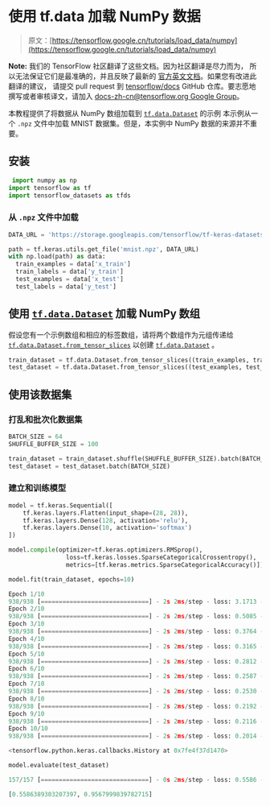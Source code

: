 # 使用 tf.data 加载 NumPy 数据

> 原文：[https://tensorflow.google.cn/tutorials/load_data/numpy](https://tensorflow.google.cn/tutorials/load_data/numpy)

**Note:** 我们的 TensorFlow 社区翻译了这些文档。因为社区翻译是尽力而为， 所以无法保证它们是最准确的，并且反映了最新的 [官方英文文档](https://tensorflow.google.cn/?hl=en)。如果您有改进此翻译的建议， 请提交 pull request 到 [tensorflow/docs](https://github.com/tensorflow/docs) GitHub 仓库。要志愿地撰写或者审核译文，请加入 [docs-zh-cn@tensorflow.org Google Group](https://groups.google.com/a/tensorflow.org/forum/#!forum/docs-zh-cn)。

本教程提供了将数据从 NumPy 数组加载到 [`tf.data.Dataset`](https://tensorflow.google.cn/api_docs/python/tf/data/Dataset) 的示例 本示例从一个 `.npz` 文件中加载 MNIST 数据集。但是，本实例中 NumPy 数据的来源并不重要。

## 安装

```py
 import numpy as np
import tensorflow as tf
import tensorflow_datasets as tfds 
```

### 从 `.npz` 文件中加载

```py
DATA_URL = 'https://storage.googleapis.com/tensorflow/tf-keras-datasets/mnist.npz'

path = tf.keras.utils.get_file('mnist.npz', DATA_URL)
with np.load(path) as data:
  train_examples = data['x_train']
  train_labels = data['y_train']
  test_examples = data['x_test']
  test_labels = data['y_test'] 
```

## 使用 [`tf.data.Dataset`](https://tensorflow.google.cn/api_docs/python/tf/data/Dataset) 加载 NumPy 数组

假设您有一个示例数组和相应的标签数组，请将两个数组作为元组传递给 [`tf.data.Dataset.from_tensor_slices`](https://tensorflow.google.cn/api_docs/python/tf/data/Dataset#from_tensor_slices) 以创建 [`tf.data.Dataset`](https://tensorflow.google.cn/api_docs/python/tf/data/Dataset) 。

```py
train_dataset = tf.data.Dataset.from_tensor_slices((train_examples, train_labels))
test_dataset = tf.data.Dataset.from_tensor_slices((test_examples, test_labels)) 
```

## 使用该数据集

### 打乱和批次化数据集

```py
BATCH_SIZE = 64
SHUFFLE_BUFFER_SIZE = 100

train_dataset = train_dataset.shuffle(SHUFFLE_BUFFER_SIZE).batch(BATCH_SIZE)
test_dataset = test_dataset.batch(BATCH_SIZE) 
```

### 建立和训练模型

```py
model = tf.keras.Sequential([
    tf.keras.layers.Flatten(input_shape=(28, 28)),
    tf.keras.layers.Dense(128, activation='relu'),
    tf.keras.layers.Dense(10, activation='softmax')
])

model.compile(optimizer=tf.keras.optimizers.RMSprop(),
                loss=tf.keras.losses.SparseCategoricalCrossentropy(),
                metrics=[tf.keras.metrics.SparseCategoricalAccuracy()]) 
```

```py
model.fit(train_dataset, epochs=10) 
```

```py
Epoch 1/10
938/938 [==============================] - 2s 2ms/step - loss: 3.1713 - sparse_categorical_accuracy: 0.8769
Epoch 2/10
938/938 [==============================] - 2s 2ms/step - loss: 0.5085 - sparse_categorical_accuracy: 0.9271
Epoch 3/10
938/938 [==============================] - 2s 2ms/step - loss: 0.3764 - sparse_categorical_accuracy: 0.9466
Epoch 4/10
938/938 [==============================] - 2s 2ms/step - loss: 0.3165 - sparse_categorical_accuracy: 0.9550
Epoch 5/10
938/938 [==============================] - 2s 2ms/step - loss: 0.2812 - sparse_categorical_accuracy: 0.9599
Epoch 6/10
938/938 [==============================] - 2s 2ms/step - loss: 0.2587 - sparse_categorical_accuracy: 0.9645
Epoch 7/10
938/938 [==============================] - 2s 2ms/step - loss: 0.2530 - sparse_categorical_accuracy: 0.9674
Epoch 8/10
938/938 [==============================] - 2s 2ms/step - loss: 0.2192 - sparse_categorical_accuracy: 0.9707
Epoch 9/10
938/938 [==============================] - 2s 2ms/step - loss: 0.2116 - sparse_categorical_accuracy: 0.9721
Epoch 10/10
938/938 [==============================] - 2s 2ms/step - loss: 0.2014 - sparse_categorical_accuracy: 0.9747

<tensorflow.python.keras.callbacks.History at 0x7fe4f37d1470>

```

```py
model.evaluate(test_dataset) 
```

```py
157/157 [==============================] - 0s 2ms/step - loss: 0.5586 - sparse_categorical_accuracy: 0.9568

[0.5586389303207397, 0.9567999839782715]

```